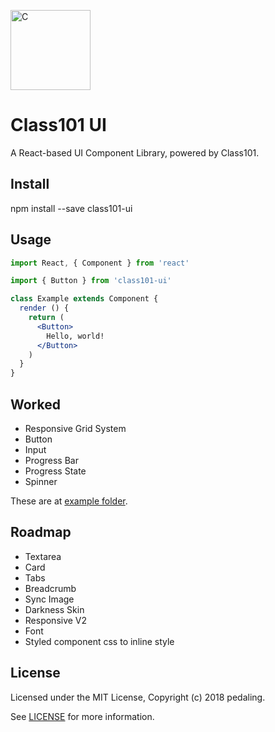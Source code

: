 <p><a href="https://class101.net" target="_blank" rel="noopener noreferrer"><img width="128" src="https://s3.ap-northeast-2.amazonaws.com/class101-ui/images/logo-class101.png" alt="C"></a></p>

# Class101 UI

A React-based UI Component Library, powered by Class101.

## Install

npm install --save class101-ui

## Usage

```jsx
import React, { Component } from 'react'

import { Button } from 'class101-ui'

class Example extends Component {
  render () {
    return (
      <Button>
        Hello, world!
      </Button>
    )
  }
}
```

## Worked

- Responsive Grid System
- Button
- Input
- Progress Bar
- Progress State
- Spinner

These are at [example folder](https://github.com/pedaling/class101-ui/tree/master/example).

## Roadmap

- Textarea
- Card
- Tabs
- Breadcrumb
- Sync Image
- Darkness Skin
- Responsive V2
- Font
- Styled component css to inline style

## License

Licensed under the MIT License, Copyright (c) 2018 pedaling.

See [LICENSE](https://github.com/pedaling/class101-ui/blob/master/LICENSE) for more information.
